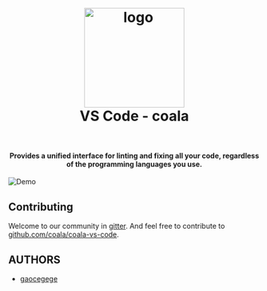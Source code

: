 <h1 align="center">
  <br>
    <img src="https://api.coala.io/en/latest/_static/images/coala_logo.svg" alt="logo" width="200">
  <br>
  VS Code - coala
  <br>
  <br>
</h1>

<h4 align="center">Provides a unified interface for linting and fixing all your code, regardless of the programming languages you use.</h4>

![Demo](https://raw.githubusercontent.com/coala/coala-vs-code/master/docs/images/demo.gif)

## Contributing

Welcome to our community in [gitter](https://coala.io/chat). And feel free to contribute to [github.com/coala/coala-vs-code](https://github.com/coala/coala-vs-code).

## AUTHORS

* [gaocegege](https://github.com/gaocegege)
